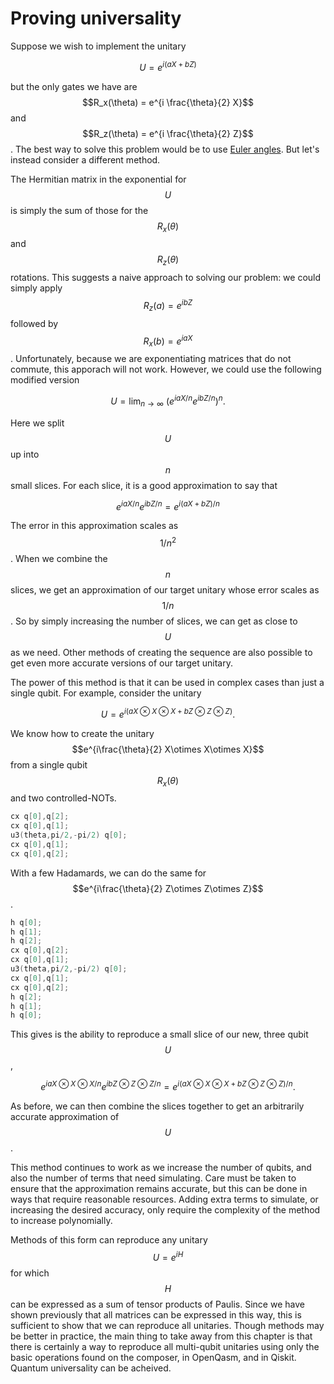 # Proving universality

Suppose we wish to implement the unitary

$$
U = e^{i(aX + bZ)}
$$

but the only gates we have are $$R_x(\theta) = e^{i \frac{\theta}{2} X}$$ and $$R_z(\theta) = e^{i \frac{\theta}{2} Z}$$ . The best way to solve this problem would be to use [Euler angles](https://en.wikipedia.org/wiki/Euler_angles). But let's instead consider a different method.

The Hermitian matrix in the exponential for $$U$$ is simply the sum of those for the $$R_x(\theta)$$ and $$R_z(\theta)$$ rotations. This suggests a naive approach to solving our problem: we could simply apply $$R_z(a)  = e^{i bZ}$$ followed by $$R_x(b)  = e^{i a X}$$. Unfortunately, because we are exponentiating matrices that do not commute, this apporach will not work. However, we could use the following modified version

$$
U = \lim_{n\rightarrow\infty} ~ \left(e^{iaX/n}e^{ibZ/n}\right)^n.
$$

Here we split $$U$$ up into $$n$$ small slices. For each slice, it is a good approximation to say that

$$
e^{iaX/n}e^{ibZ/n} = e^{i(aX + bZ)/n}
$$

The error in this approximation scales as $$1/n^2$$. When we combine the $$n$$ slices, we get an approximation of our target unitary whose error scales as $$1/n$$. So by simply increasing the number of slices, we can get as close to $$U$$ as we need. Other methods of creating the sequence are also possible to get even more accurate versions of our target unitary.

The power of this method is that it can be used in complex cases than just a single qubit. For example, consider the unitary 

$$
U = e^{i(aX\otimes X\otimes X + bZ\otimes Z\otimes Z)}.
$$

We know how to create the unitary $$e^{i\frac{\theta}{2} X\otimes X\otimes X}$$ from a single qubit $$R_x(\theta)$$ and two controlled-NOTs.

```c
cx q[0],q[2];
cx q[0],q[1];
u3(theta,pi/2,-pi/2) q[0];
cx q[0],q[1];
cx q[0],q[2];
```

With a few Hadamards, we can do the same for $$e^{i\frac{\theta}{2} Z\otimes Z\otimes Z}$$.

```c
h q[0];
h q[1];
h q[2];
cx q[0],q[2];
cx q[0],q[1];
u3(theta,pi/2,-pi/2) q[0];
cx q[0],q[1];
cx q[0],q[2];
h q[2];
h q[1];
h q[0];
```

This gives is the ability to reproduce a small slice of our new, three qubit $$U$$ ,

$$
e^{iaX\otimes X\otimes X/n}e^{ibZ\otimes Z\otimes Z/n} = e^{i(aX\otimes X\otimes X + bZ\otimes Z\otimes Z)/n}.
$$

As before, we can then combine the slices together to get an arbitrarily accurate approximation of $$U$$ .

This method continues to work as we increase the number of qubits, and also the number of terms that need simulating. Care must be taken to ensure that the approximation remains accurate, but this can be done in ways that require reasonable resources. Adding extra terms to simulate, or increasing the desired accuracy, only require the complexity of the method to increase polynomially.

Methods of this form can reproduce any unitary  $$U = e^{iH}$$ for which $$H$$ can be expressed as a sum of tensor products of Paulis. Since we have shown previously that all matrices can be expressed in this way, this is sufficient to show that we can reproduce all unitaries. Though methods may be better in practice, the main thing to take away from this chapter is that there is certainly a way to reproduce all multi-qubit unitaries using only the basic operations found on the composer, in OpenQasm, and in Qiskit. Quantum universality can be acheived.







